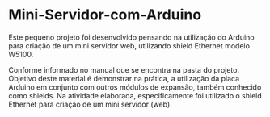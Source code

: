 # Mini-Servidor-com-Arduino
Este pequeno projeto foi desenvolvido pensando na utilização do Arduino para criação de um mini servidor web, utilizando shield Ethernet modelo W5100. 

Conforme informado no manual que se encontra na pasta do projeto. Objetivo deste material é demonstrar na prática, 
a utilização da placa Arduino em conjunto com outros módulos de expansão, também conhecido como shields.
Na atividade elaborada, especificamente foi utilizado o shield Ethernet para criação de um mini servidor (web).
